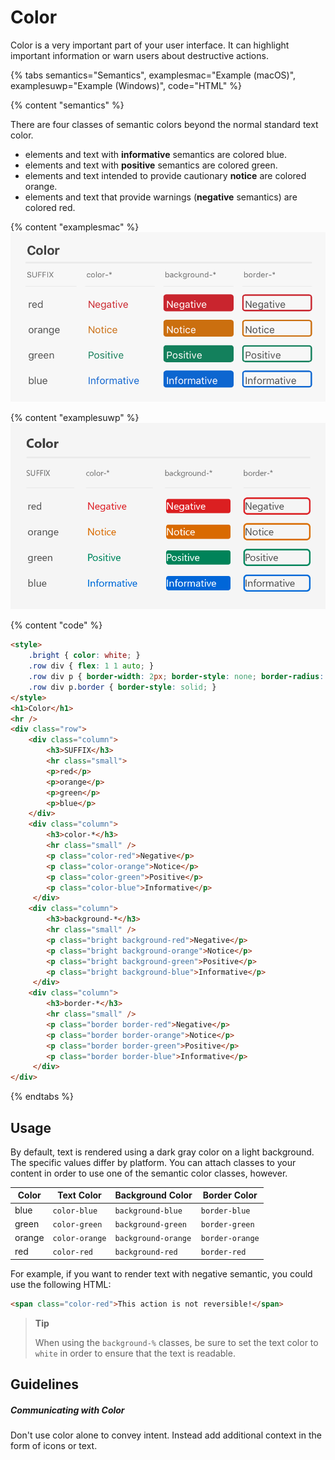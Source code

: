 # Color

Color is a very important part of your user interface. It can highlight important information or warn users about destructive actions.

{% tabs semantics="Semantics", examplesmac="Example (macOS)", examplesuwp="Example (Windows)", code="HTML" %}

{% content "semantics" %}

There are four classes of semantic colors beyond the normal standard text color.

* elements and text with **informative** semantics are colored blue.
* elements and text with **positive** semantics are colored green.
* elements and text intended to provide cautionary **notice** are colored orange.
* elements and text that provide warnings (**negative** semantics) are colored red.

{% content "examplesmac" %}
![](assets/macOS%20Semantic%20Color%20Example.png)

{% content "examplesuwp" %}
![](assets/Windows%20Semantic%20Color%20Example.png)

{% content "code" %}

```html
<style>
    .bright { color: white; }
    .row div { flex: 1 1 auto; }
    .row div p { border-width: 2px; border-style: none; border-radius: 4px;}
    .row div p.border { border-style: solid; }
</style>
<h1>Color</h1>
<hr />
<div class="row">
    <div class="column">
        <h3>SUFFIX</h3>
        <hr class="small">
        <p>red</p>
        <p>orange</p>
        <p>green</p>
        <p>blue</p>
    </div>
    <div class="column">
        <h3>color-*</h3>
        <hr class="small" />
        <p class="color-red">Negative</p>
        <p class="color-orange">Notice</p>
        <p class="color-green">Positive</p>
        <p class="color-blue">Informative</p>
     </div>
    <div class="column">
        <h3>background-*</h3>
        <hr class="small" />
        <p class="bright background-red">Negative</p>
        <p class="bright background-orange">Notice</p>
        <p class="bright background-green">Positive</p>
        <p class="bright background-blue">Informative</p>
     </div>
    <div class="column">
        <h3>border-*</h3>
        <hr class="small" />
        <p class="border border-red">Negative</p>
        <p class="border border-orange">Notice</p>
        <p class="border border-green">Positive</p>
        <p class="border border-blue">Informative</p>
     </div>
</div>
```

{% endtabs %}

## Usage

By default, text is rendered using a dark gray color on a light background. The specific values differ by platform. You can attach classes to your content in order to use one of the semantic color classes, however.

Color  | Text Color    | Background Color   | Border Color
-------|---------------|--------------------|---------------
blue   | `color-blue`  | `background-blue`  | `border-blue`
green  | `color-green` | `background-green` | `border-green`
orange | `color-orange`| `background-orange`| `border-orange`
red    | `color-red`   | `background-red`   | `border-red`

For example, if you want to render text with negative semantic, you could use the following HTML:

```html
<span class="color-red">This action is not reversible!</span>
```

> **Tip**
>
> When using the `background-%` classes, be sure to set the text color to `white` in order to ensure
> that the text is readable.

## Guidelines

##### Communicating with Color

Don't use color alone to convey intent. Instead add additional context in the form of icons or text.
